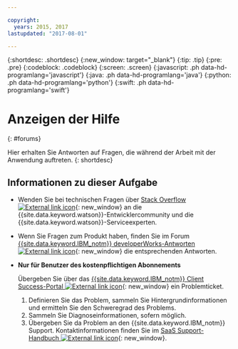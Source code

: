 ```yaml
---

copyright:
  years: 2015, 2017
lastupdated: "2017-08-01"

---
```


{:shortdesc: .shortdesc}
{:new_window: target="_blank"}
{:tip: .tip}
{:pre: .pre}
{:codeblock: .codeblock}
{:screen: .screen}
{:javascript: .ph data-hd-programlang='javascript'}
{:java: .ph data-hd-programlang='java'}
{:python: .ph data-hd-programlang='python'}
{:swift: .ph data-hd-programlang='swift'}

# Anzeigen der Hilfe
{: #forums}

Hier erhalten Sie Antworten auf Fragen, die während der Arbeit mit der Anwendung auftreten.
{: shortdesc}

## Informationen zu dieser Aufgabe

- Wenden Sie bei technischen Fragen über [Stack Overflow ![External link icon](../../icons/launch-glyph.svg "External link icon")](http://stackoverflow.com/questions/tagged/watson-virtual-agent){: new_window} an die {{site.data.keyword.watson}}-Entwicklercommunity und die {{site.data.keyword.watson}}-Serviceexperten.
- Wenn Sie Fragen zum Produkt haben, finden Sie im Forum [{{site.data.keyword.IBM_notm}} developerWorks-Antworten ![External link icon](../../icons/launch-glyph.svg "External link icon")](https://developer.ibm.com/answers/topics/watson-virtual-agent/){: new_window} die entsprechenden Antworten.
- **Nur für Benutzer des kostenpflichtigen Abonnements**

    Übergeben Sie über das [{{site.data.keyword.IBM_notm}} Client Success-Portal ![External link icon](../../icons/launch-glyph.svg "External link icon")](https://support.ibmcloud.com/link/portal/5377/5383/SSO/69){: new_window} ein Problemticket.
    1. Definieren Sie das Problem, sammeln Sie Hintergrundinformationen und ermitteln Sie den Schweregrad des Problems.
    1. Sammeln Sie Diagnoseinformationen, sofern möglich.
    1. Übergeben Sie da Problem an den {{site.data.keyword.IBM_notm}} Support. Kontaktinformationen finden Sie im [SaaS Support-Handbuch ![External link icon](../../icons/launch-glyph.svg "External link icon")](https://www-01.ibm.com/software/support/acceleratedvalue/SaaS_Handbook_V18.pdf){: new_window}.

